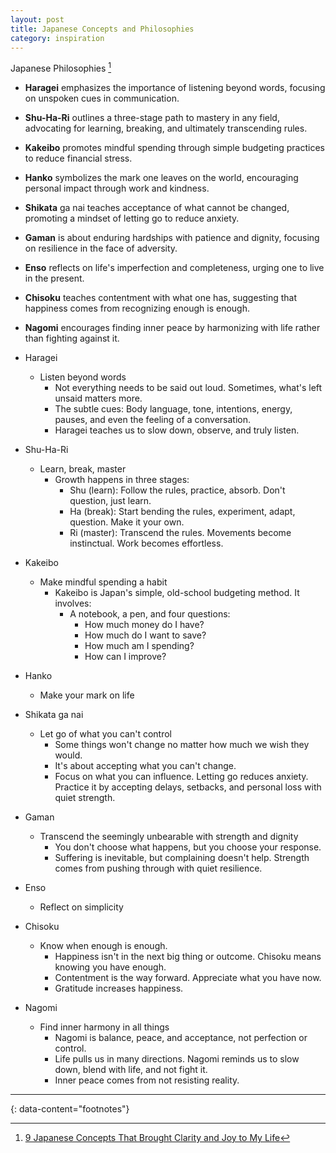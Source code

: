 ```yaml
---
layout: post
title: Japanese Concepts and Philosophies
category: inspiration
---
```


Japanese Philosophies [^1]

- __Haragei__ emphasizes the importance of listening beyond words, focusing on unspoken cues in communication.
- __Shu-Ha-Ri__ outlines a three-stage path to mastery in any field, advocating for learning, breaking, and ultimately transcending rules.
- __Kakeibo__ promotes mindful spending through simple budgeting practices to reduce financial stress.
- __Hanko__ symbolizes the mark one leaves on the world, encouraging personal impact through work and kindness.
- __Shikata__ ga nai teaches acceptance of what cannot be changed, promoting a mindset of letting go to reduce anxiety.
- __Gaman__ is about enduring hardships with patience and dignity, focusing on resilience in the face of adversity.
- __Enso__ reflects on life's imperfection and completeness, urging one to live in the present.
- __Chisoku__ teaches contentment with what one has, suggesting that happiness comes from recognizing enough is enough.
- __Nagomi__ encourages finding inner peace by harmonizing with life rather than fighting against it.

- Haragei
  - Listen beyond words
    - Not everything needs to be said out loud. Sometimes, what's left unsaid matters more.
    - The subtle cues: Body language, tone, intentions, energy, pauses, and even the feeling of a conversation.
    - Haragei teaches us to slow down, observe, and truly listen.
- Shu-Ha-Ri
  - Learn, break, master
    - Growth happens in three stages:
      - Shu (learn): Follow the rules, practice, absorb. Don't question, just learn.
      - Ha (break): Start bending the rules, experiment, adapt, question. Make it your own.
      - Ri (master): Transcend the rules. Movements become instinctual. Work becomes effortless.
- Kakeibo
  - Make mindful spending a habit
    - Kakeibo is Japan's simple, old-school budgeting method. It involves:
      - A notebook, a pen, and four questions:
        - How much money do I have?
        - How much do I want to save?
        - How much am I spending?
        - How can I improve?
- Hanko
  - Make your mark on life
- Shikata ga nai
  - Let go of what you can't control
    - Some things won't change no matter how much we wish they would.
    - It's about accepting what you can't change.
    - Focus on what you can influence. Letting go reduces anxiety. Practice it by accepting delays, setbacks, and personal loss with quiet strength.
- Gaman
  - Transcend the seemingly unbearable with strength and dignity
    - You don't choose what happens, but you choose your response.
    - Suffering is inevitable, but complaining doesn't help. Strength comes from pushing through with quiet resilience.
- Enso
  - Reflect on simplicity
- Chisoku
  - Know when enough is enough.
    - Happiness isn't in the next big thing or outcome. Chisoku means knowing you have enough.
    - Contentment is the way forward. Appreciate what you have now.
    - Gratitude increases happiness.
- Nagomi
  - Find inner harmony in all things
    - Nagomi is balance, peace, and acceptance, not perfection or control.
    - Life pulls us in many directions. Nagomi reminds us to slow down, blend with life, and not fight it.
    - Inner peace comes from not resisting reality.

---
{: data-content="footnotes"}

[^1]: [9 Japanese Concepts That Brought Clarity and Joy to My Life](https://medium.com/personal-growth/9-japanese-concepts-that-brought-clarity-and-joy-to-my-life-98e82165ecc0)

